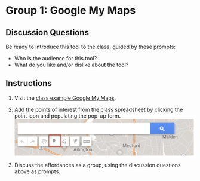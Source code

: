 # Group 1: Google My Maps

## Discussion Questions

Be ready to introduce this tool to the class, guided by these prompts:
- Who is the audience for this tool?
- What do you like and/or dislike about the tool?

## Instructions

1. Visit the [class example Google My Maps](https://www.google.com/maps/d/edit?mid=1Rwj9ygMZeBCOVcTQSVr8C3DQPAEqFYo&usp=sharing).

2. Add the points of interest from the [class spreadsheet](https://docs.google.com/spreadsheets/d/1IvlEkqBaVNtLMNVdUe8GkGnERyabTzvOVqINw9pllOs/edit#gid=0) by clicking the point icon and populating the pop-up form.
![Screenshot of the Add point icon in the top horizontal menu bar on Google My Maps](media/1.png)

3. Discuss the affordances as a group, using the discussion questions above as prompts. 